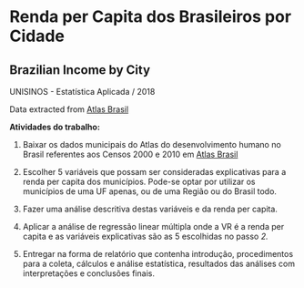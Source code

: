 # Renda per Capita dos Brasileiros por Cidade
## __Brazilian Income by City__
UNISINOS - Estatística Aplicada / 2018

Data extracted from [Atlas Brasil](http://www.atlasbrasil.org.br/2013/pt/download/)

**Atividades do trabalho:**

1. Baixar os dados municipais do Atlas do desenvolvimento humano no Brasil referentes aos Censos 2000 e 2010 em [Atlas Brasil](http://www.atlasbrasil.org.br/2013/pt/download/)

2. Escolher 5 variáveis que possam ser consideradas explicativas para a renda per capita dos municípios. Pode-se optar por utilizar os municípios de uma UF apenas, ou de uma Região ou do Brasil todo.

3. Fazer uma análise descritiva destas variáveis e da renda per capita.

4. Aplicar a análise de regressão linear múltipla onde a VR é a renda per capita e as variáveis explicativas são as 5 escolhidas no passo _2._

5. Entregar na forma de relatório que contenha introdução, procedimentos para a coleta, cálculos e análise estatística, resultados das análises com interpretações e conclusões finais.
